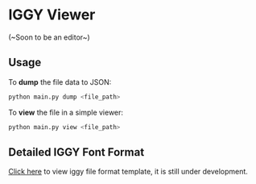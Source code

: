 # IGGY Viewer
(~Soon to be an editor~)

## Usage

To **dump** the file data to JSON:
```bash
python main.py dump <file_path>
```

To **view** the file in a simple viewer:
```bash
python main.py view <file_path>
```

## Detailed IGGY Font Format

[Click here](https://github.com/CidQu/iggy_editor/iggy_file_format.md) to view iggy file format template, it is still under development.